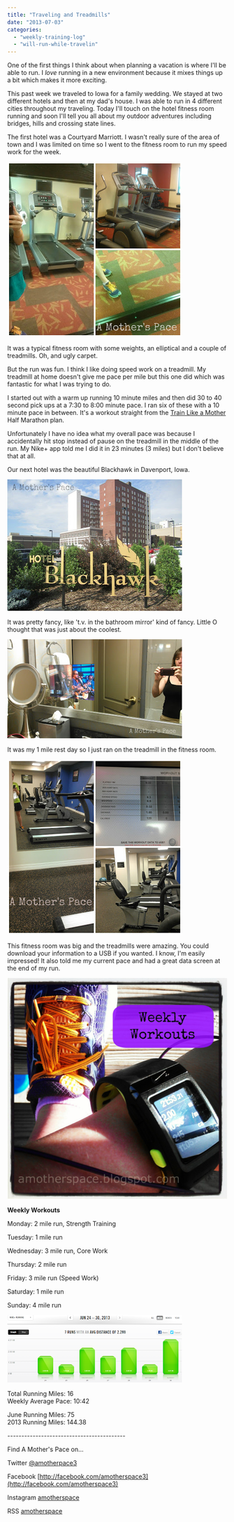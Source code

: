 ```yaml
---
title: "Traveling and Treadmills"
date: "2013-07-03"
categories: 
  - "weekly-training-log"
  - "will-run-while-travelin"
---
```


One of the first things I think about when planning a vacation is where I'll be able to run. I _love_ running in a new environment because it mixes things up a bit which makes it more exciting.   
  
This past week we traveled to Iowa for a family wedding. We stayed at two different hotels and then at my dad's house. I was able to run in 4 different cities throughout my traveling. Today I'll touch on the hotel fitness room running and soon I'll tell you all about my outdoor adventures including bridges, hills and crossing state lines.  
  
The first hotel was a Courtyard Marriott. I wasn't really sure of the area of town and I was limited on time so I went to the fitness room to run my speed work for the week.  
  

[![Hotel Treadmill | A Mother's Pace](images/Courtyard.jpg "Hotel Treadmill | A Mother's Pace")](http://amotherspace.net/wp-content/uploads/2013/07/Courtyard1.jpg)

  
It was a typical fitness room with some weights, an elliptical and a couple of treadmills. Oh, and ugly carpet.  
  
But the run was fun. I think I like doing speed work on a treadmill. My treadmill at home doesn't give me pace per mile but this one did which was fantastic for what I was trying to do.   
  
I started out with a warm up running 10 minute miles and then did 30 to 40 second pick ups at a 7:30 to 8:00 minute pace. I ran six of these with a 10 minute pace in between. It's a workout straight from the [Train Like a Mother](http://amzn.to/10eETuP) Half Marathon plan.  
  
Unfortunately I have no idea what my overall pace was because I accidentally hit stop instead of pause on the treadmill in the middle of the run. My Nike+ app told me I did it in 23 minutes (3 miles) but I don't believe that at all.   
  
Our next hotel was the beautiful Blackhawk in Davenport, Iowa.  
  

[![Hotel Blackhawk | A Mother's Pace](images/HotelBlackhawk.jpg "Hotel Blackhawk | A Mother's Pace")](http://amotherspace.net/wp-content/uploads/2013/07/HotelBlackhawk1.jpg)

  
It was pretty fancy, like 't.v. in the bathroom mirror' kind of fancy. Little O thought that was just about the coolest.   
  

[![T.V. in Mirror | A Mother's Pace](images/tvmirror.jpg "T.V. in Mirror | A Mother's Pace")](http://amotherspace.net/wp-content/uploads/2013/07/tvmirror1.jpg)

  
It was my 1 mile rest day so I just ran on the treadmill in the fitness room.  
  

[![Hotel Treadmill | A Mother's Pace](images/blackhawk.jpg "Hotel Treadmill | A Mother's Pace")](http://amotherspace.net/wp-content/uploads/2013/07/blackhawk1.jpg)

  
This fitness room was big and the treadmills were amazing. You could download your information to a USB if you wanted. I know, I'm easily impressed! It also told me my current pace and had a great data screen at the end of my run.  
  
  

[![Weekly Workouts | A Mother's Pace](images/Weekly+Workouts8.jpg "Weekly Workouts | A Mother's Pace")](http://amotherspace.net/wp-content/uploads/2013/07/Weekly+Workouts9.jpg)

  
**Weekly Workouts**  
  
Monday: 2 mile run, Strength Training  
  
Tuesday: 1 mile run  
  
Wednesday: 3 mile run, Core Work  
  
Thursday: 2 mile run   
  
Friday: 3 mile run (Speed Work)  
  
Saturday: 1 mile run   
  
Sunday: 4 mile run   
  
  

[![Weekly Workouts | A Mother's Pace](images/June30.PNG "Weekly Workouts | A Mother's Pace")](http://2.bp.blogspot.com/-iiv31K9T4iw/UdDQ-Gf1rAI/AAAAAAAAJ5E/6ujewr39jPo/s1004/June30.PNG)

  
  

  
Total Running Miles: 16  
Weekly Average Pace: 10:42  
  
June Running Miles: 75  
2013 Running Miles: 144.38  
  
  

  
  

  

\------------------------------------------

  

  
Find A Mother's Pace on...  
  
Twitter [@amotherpace3](https://twitter.com/amotherspace3)  
  
Facebook [http://facebook.com/amotherspace3](http://facebook.com/amotherspace3)   
  
Instagram [amotherspace](http://instagram.com/amotherspace)  
  
RSS [amotherspace](http://feeds.feedburner.com/amotherspace)
